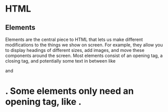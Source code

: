 # HTML
## Elements

Elements are the central piece to HTML that lets us make different modifications to the things we show on screen. For example, 
they allow you to display headings of different sizes, add images, and move these components around the screen. Most elements consist of an opening tag, a closing tag, and potentially some text in between like <div> and <h1>. Some elements only need an opening tag, like <img>.
